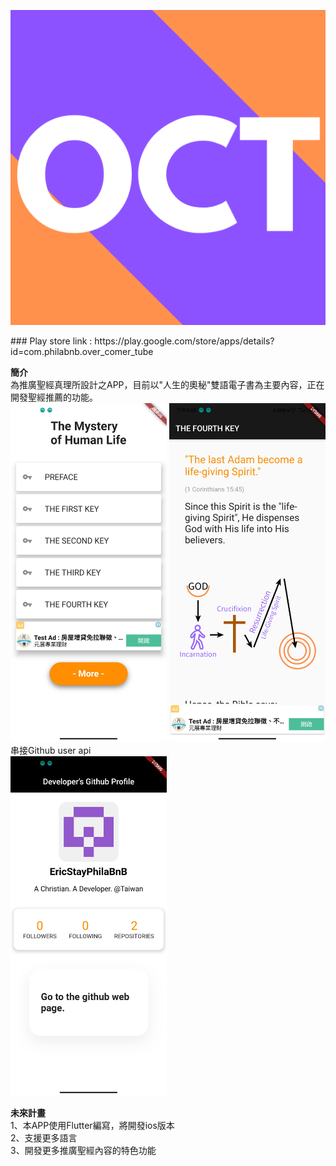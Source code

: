 <p align="center">
  <img src="https://github.com/PhilaBnB/OverComerTube/blob/OCT2021/mysteryofhuman.png?raw=true" alt="Sublime's custom image"/>
</p>
### Play store link : https://play.google.com/store/apps/details?id=com.philabnb.over_comer_tube

**簡介**
<br/>
為推廣聖經真理所設計之APP，目前以"人生的奧秘"雙語電子書為主要內容，正在開發聖經推薦的功能。<br/>
<img src="https://github.com/PhilaBnB/OverComerTube/blob/OCT2021/116518.jpg" width="250" />
<img src="https://github.com/PhilaBnB/OverComerTube/blob/OCT2021/116517.jpg" width="250" />
<br/>
串接Github user api<br/>
<img src="https://github.com/PhilaBnB/OverComerTube/blob/OCT2021/116516.jpg" width="250" /><br/>

**未來計畫**
<br/>
1、本APP使用Flutter編寫，將開發ios版本<br/>
2、支援更多語言<br/>
3、開發更多推廣聖經內容的特色功能<br/>

